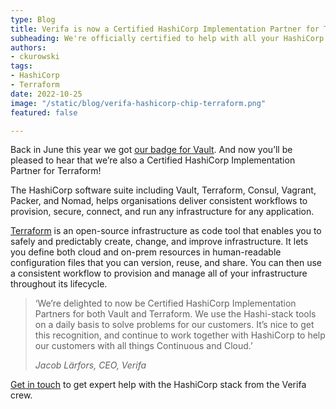 ```yaml
---
type: Blog
title: Verifa is now a Certified HashiCorp Implementation Partner for Terraform!
subheading: We're officially certified to help with all your HashiCorp Terraform needs.
authors:
- ckurowski
tags:
- HashiCorp
- Terraform
date: 2022-10-25
image: "/static/blog/verifa-hashicorp-chip-terraform.png"
featured: false

---
```


Back in June this year we got [our badge for Vault](https://verifa.io/blog/verifa-hashicorp-chip-vault-blog/). And now you’ll be pleased to hear that we’re also a Certified HashiCorp Implementation Partner for Terraform!

The HashiCorp software suite including Vault, Terraform, Consul, Vagrant, Packer, and Nomad, helps organisations deliver consistent workflows to provision, secure, connect, and run any infrastructure for any application.

[Terraform](https://www.terraform.io/) is an open-source infrastructure as code tool that enables you to safely and predictably create, change, and improve infrastructure. It lets you define both cloud and on-prem resources in human-readable configuration files that you can version, reuse, and share. You can then use a consistent workflow to provision and manage all of your infrastructure throughout its lifecycle.

>‘We’re delighted to now be Certified HashiCorp Implementation Partners for both Vault and Terraform. We use the Hashi-stack tools on a daily basis to solve problems for our customers. It’s nice to get this recognition, and continue to work together with HashiCorp to help our customers with all things Continuous and Cloud.’
>
> <cite>Jacob Lärfors, CEO, Verifa</cite>

[Get in touch](https://verifa.io/contact/) to get expert help with the HashiCorp stack from the Verifa crew.
